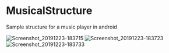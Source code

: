 # MusicalStructure
Sample structure for a music player in android

![Screenshot_20191223-183715](https://user-images.githubusercontent.com/47230931/71371095-acb56280-25b8-11ea-8464-28252d33d586.jpg)
![Screenshot_20191223-183723](https://user-images.githubusercontent.com/47230931/71371096-acb56280-25b8-11ea-9a7e-d8b1991b8408.jpg)
![Screenshot_20191223-183733](https://user-images.githubusercontent.com/47230931/71371097-ad4df900-25b8-11ea-8fa0-2efd4772ffae.jpg)
